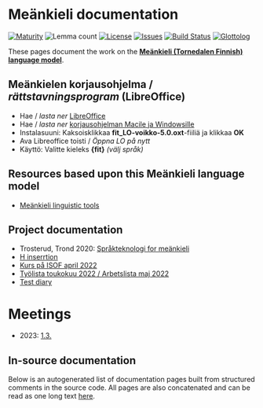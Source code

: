 # Meänkieli documentation

[![Maturity](https://img.shields.io/endpoint?url=https%3A%2F%2Fraw.githubusercontent.com%2Fgiellalt%2Flang-fit%2Fgh-pages%2Fmaturity.json)](https://giellalt.github.io/MaturityClassification.html)
![Lemma count](https://img.shields.io/endpoint?url=https%3A%2F%2Fraw.githubusercontent.com%2Fgiellalt%2Flang-fit%2Fgh-pages%2Flemmacount.json)
[![License](https://img.shields.io/github/license/giellalt/lang-fit)](https://github.com/giellalt/lang-fit/blob/main/LICENSE)
[![Issues](https://img.shields.io/github/issues/giellalt/lang-fit)](https://github.com/giellalt/lang-fit/issues)
[![Build Status](https://builds.giellalt.org/api/badge/lang-fit?label=CI)](https://builds.giellalt.org/pipelines/lang-fit/builds/latest)
[![Glottolog](https://img.shields.io/badge/Glottolog-green)](https://glottolog.org/resource/languoid/id/torn1244)

These pages document the work on the **[Meänkieli (Tornedalen Finnish) language model](https://github.com/giellalt/lang-fit)**.

## Meänkielen korjausohjelma / *rättstavningsprogram* (LibreOffice)

- Hae / *lasta ner* [LibreOffice](https://www.libreoffice.org/download/download/)
- Hae / *lasta ner* [korjausohjelman Macile ja Windowsille](fit_LO-voikko-5.0.oxt)
- Instalasuuni: Kaksoisklikkaa **fit_LO-voikko-5.0.oxt**-fiiliä ja klikkaa **OK** 
- Ava Libreoffice toisti / *Öppna LO på nytt*
- Käyttö: Valitte kieleks **{fit}** *(välj språk)*

## Resources  based upon this Meänkieli language model

* [Meänkieli linguistic tools](https://giellatekno.uit.no/cgi/index.fit.eng.html)

## Project documentation

- Trosterud, Trond 2020: [Språkteknologi for meänkieli](rapport.pdf)
- [H inserrtion](HInsertion.md)
- [Kurs på ISOF april 2022](isof/index.md)
- [Työlista toukokuu 2022 / Arbetslista maj 2022](tyolista.md)
- [Test diary](test-diary.md)


# Meetings

- 2023: [1.3.](meetings/230301.md)


## In-source documentation

Below is an autogenerated list of documentation pages built from structured comments in the source code. All pages are also concatenated and can be read as one long text [here](fit.md).

